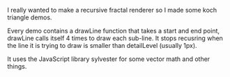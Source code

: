I really wanted to make a recursive fractal renderer so I made some koch triangle demos.

Every demo contains a drawLine function that takes a start and end point, drawLine calls itself 4 times to draw each sub-line. It stops recusring when the line it is trying to draw is smaller than detailLevel (usually 1px).

It uses the JavaScript library sylvester for some vector math and other things.
